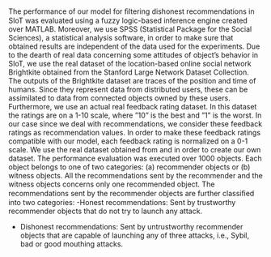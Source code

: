   The performance of our model for ﬁltering dishonest recommendations in SIoT   was evaluated using a fuzzy logic-based inference engine created over MATLAB. Moreover, we use SPSS (Statistical Package for the Social Sciences), a statistical analysis software, in order to make sure that obtained results   are independent of the data used for the experiments. Due to the dearth of  real data concerning some attitudes of object’s behavior in SIoT, we use the  real dataset of the location-based online social network Brightkite obtained from the Stanford Large Network Dataset Collection. The outputs of the Brightkite dataset are traces of the position and time of humans. Since they represent data from distributed users, these can be assimilated to data from  connected objects owned by these users. Furthermore, we use an actual real  feedback rating dataset. In this dataset the ratings are on a 1-10 scale,  where ”10” is the best and ”1” is the worst. In our case since we deal with recommendations, we consider these feedback ratings as recommendation values. In order to make these feedback ratings compatible with our model, each feedback rating is normalized on a 0-1 scale. We use the real dataset obtained from  and in order to create our own dataset. The performance evaluation was executed over 1000 objects. Each object belongs to one of two categories: (a) recommender objects or (b) witness objects. All the recommendations sent by the recommender and the witness objects concerns only one recommended object. The recommendations sent by the recommender objects are further classiﬁed into two categories: 
-Honest recommendations: Sent by trustworthy recommender objects that do not try to launch any attack.
- Dishonest recommendations: Sent by untrustworthy recommender objects that are capable of launching any of three attacks, i.e., Sybil, bad or good mouthing attacks.
